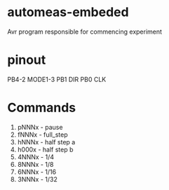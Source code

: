 # automeas-embeded
Avr program responsible for commencing experiment

# pinout
PB4-2 MODE1-3
PB1 DIR
PB0 CLK

# Commands
1. pNNNx - pause
2. fNNNx - full_step
3. hNNNx - half step a
4. h000x - half step b
5. 4NNNx - 1/4
6. 8NNNx - 1/8
7. 6NNNx - 1/16
8. 3NNNx - 1/32
